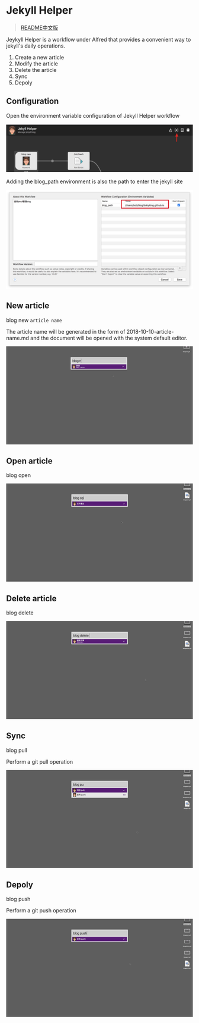 # Jekyll Helper

> [README中文版](README-CN.md)

Jeykyll Helper is a workflow under Alfred that provides a convenient way to jekyll's daily operations.



1. Create a new article
2. Modify the article
3. Delete the article
4. Sync
5. Depoly



## Configuration

Open the environment variable configuration of Jekyll Helper workflow

![image-20181011195652876](assets/image-20181011195652876.png)

Adding the blog_path environment is also the path to enter the jekyll site

![image-20181011195758576](assets/image-20181011195758576.png)

## New article

blog new `article name`

The article name will be generated in the form of 2018-10-10-article-name.md and the document will be opened with the system default editor.

![blognew](assets/blognew.gif)

## Open article

blog open

![blognew](assets/blogopen.gif)

## Delete article

blog delete

![blognew](assets/blogdelete.gif)

## Sync

blog pull

Perform a git pull operation

![blognew](assets/blogpull.gif)

## Depoly

blog push

Perform a git push operation

![blognew](assets/blogpush.gif)